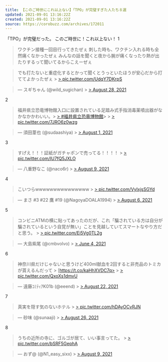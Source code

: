 ```yaml
---
title: 【このご時世にこれ以上ない】「TPO」が完璧すぎた人たち８選
updated: 2021-09-01 13:16:22Z
created: 2021-09-01 13:16:22Z
source: https://corobuzz.com/archives/172011
---
```


「TPO」が完璧だった。
このご時世に！これ以上ない！
1
> ワクチン接種一回目行ってきたぜぇ
> 刺した時も、ワクチン入れる時も全然痛くなかったぜぇ
> みんなの話を聞くと夜から腕が痛くなったり熱が出たりするって聞いてるからこえーぜぇ

> でも打たないと重症化するとかって聞くとうっといたほうが安心だから打ててよかったぜぇ > [> pic.twitter.com/UdqY7DKrpS](https://t.co/UdqY7DKrpS)

> — スギちゃん (@wild_sugichan) > [> August 28, 2021](https://twitter.com/wild_sugichan/status/1431438773338861569?ref_src=twsrc%5Etfw)

2

> 福井県立恐竜博物館入口に設置されている足踏み式手指消毒薬噴出器がなかなかかわいい。> [> #福井県立恐竜博物館](https://twitter.com/hashtag/%E7%A6%8F%E4%BA%95%E7%9C%8C%E7%AB%8B%E6%81%90%E7%AB%9C%E5%8D%9A%E7%89%A9%E9%A4%A8?src=hash&ref_src=twsrc%5Etfw)>   > [> pic.twitter.com/7JRO6z0wzg](https://t.co/7JRO6z0wzg)

> — 須田葦也 (@sudaashiya) > [> August 1, 2021](https://twitter.com/sudaashiya/status/1421649665678733318?ref_src=twsrc%5Etfw)

3

> すげえ！！！証紙がガチャポンで売ってる！！！！ > [> pic.twitter.com/IU7fQ5JXLO](https://t.co/IU7fQ5JXLO)

> — 八重野なこ (@naco6r) > [> August 9, 2021](https://twitter.com/naco6r/status/1424882940341735424?ref_src=twsrc%5Etfw)

4
> こいつらwwwwwwwwwwwwwww > [> pic.twitter.com/VyIxjsSGYd](https://t.co/VyIxjsSGYd)

> — まさ #3 #22 鷹 #19 (@NagoyaDOALA1994) > [> August 6, 2021](https://twitter.com/NagoyaDOALA1994/status/1423652175788474372?ref_src=twsrc%5Etfw)

5

> コンビニATMの横に貼ってあったのだが、これ「騙されている方は自分が騙されているという自覚が無い」ことを見越していてスマートなやり方だと思う。 > [> pic.twitter.com/Ei5Vg0TL2g](https://t.co/Ei5Vg0TL2g)

> — 大島紫尾 (@cmbvolvo) > [> June 4, 2021](https://twitter.com/cmbvolvo/status/1400801719739584516?ref_src=twsrc%5Etfw)

6

> 神奈川県だけじゃないと思うけど400ml献血を2回すると非売品のトミカが貰えるんだって > [https://t.co/kaHhXVDC7q>   > [> pic.twitter.com/QxoXs1dmvU](https://t.co/QxoXs1dmvU)

> — 遠藤ｺﾐﾃｨｱK01b (@eeend) > [> August 22, 2021](https://twitter.com/eeend/status/1429482641502269444?ref_src=twsrc%5Etfw)

7
> 真実を隠す気のないホテル > [> pic.twitter.com/hDAyOCvRJN](https://t.co/hDAyOCvRJN)

> — 砂味 (@sunaaji) > [> August 26, 2021](https://twitter.com/sunaaji/status/1430897623053967363?ref_src=twsrc%5Etfw)

8

> うちの近所の寺に、ゴルゴが居て、いい事言ってた。 > [> pic.twitter.com/bSRF5GephA](https://t.co/bSRF5GephA)

> — おず@ (@N1_easy_sixx) > [> August 9, 2021](https://twitter.com/N1_easy_sixx/status/1424572588227846150?ref_src=twsrc%5Etfw)